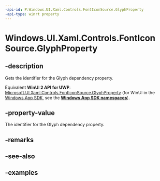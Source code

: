 ```yaml
---
-api-id: P:Windows.UI.Xaml.Controls.FontIconSource.GlyphProperty
-api-type: winrt property
---
```


<!-- Property syntax.
public DependencyProperty GlyphProperty { get; }
-->

# Windows.UI.Xaml.Controls.FontIconSource.GlyphProperty

## -description

Gets the identifier for the Glyph dependency property.

Equivalent **WinUI 2 API for UWP**: [Microsoft.UI.Xaml.Controls.FontIconSource.GlyphProperty](/windows/winui/api/microsoft.ui.xaml.controls.fonticonsource.glyphproperty) (for WinUI in the [Windows App SDK](/windows/apps/windows-app-sdk/), see the **[Windows App SDK namespaces](/windows/windows-app-sdk/api/winrt/)**).

## -property-value

The identifier for the Glyph dependency property.

## -remarks

## -see-also

## -examples

